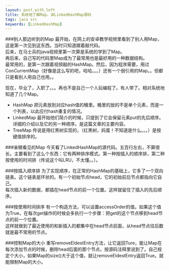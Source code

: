 ```yaml
---
layout: post_with_left
title: 系统地了解Map，读LinkedHashMap源码
tags: jaca src
keywords: [LinkedHashMap]
---
```

###别人那边听到的Map
最开始，在网上的安卓教学视频里看到了别人用Map，这是第一次见到这东西。当时只知道跟着敲代码。   
后来，在马士兵的java视频里第一次算是系统的学到了Map。    
再后来，自己写的代码里Map成为了最常用也是最好用的一种数据结构。   
最常用的，是第一次跟着视频敲的HashMap。然后，因为程序需要，用过ConCurrentMap（好像是这么写的吧，哈哈。。。）还有一个弱引用的Map。。但都只是看别人用自己也用。。


现在，毕业了，入职了。。。再也不是自己一个人玩编程了。有人带了。相对系统地知道了几个Map。

- HashMap 把元素放到对应hash值的桶里。桶里的放的不是单个元素，而是一个列表，以此应付hash重复的情况。    
- LinkedMap 最开始他们简介的时候，只提到了它会保留元素put的先后顺序。详细的介绍以及它的另一种顺序。是这篇文章的主要内容。    
- TreeMap 传说是用红黑树实现的，（红黑树，妈蛋！不知道是什么。。。）是按键值排序的。

###亲眼看见的Map
今天看了LinkedHashMap的源代码。五百行左右，不算很长。主要看到了这么个东西：它有两种排序模式。第一种按插入的顺序排，第二种按使用的时间排（传说这个叫LRU，不太懂。。）。

###按插入顺序排
为了实现顺序，在正常的HashMap的基础上，它多了一个双向链表。这个链表是环状的。有一个初始节点head，它的初始前后节点都指向它自己。    
每次插入新的数据，都插在head节点的前一个位置。这样就留住了插入的先后顺序。    

###按使用时间排序
有一个构造方法，可以设置accessOrder的值。如果这个值为True，在每次get操作的时候会多执行一个步骤：把get的这个节点移到head节点的前一个位置。   
这样就做到了最近使用的和新插入的都集中在head节点前面，从head节点往后数就是最不常用的节点。   

###控制Map的大小
重写removeEldestEntry方法，让它返回Ture，能让Map在每次添加节点的时候，删除head后面的那个节点。按源码注释里说到了。自己规定个大小，如果Map的size()大于这个值，就让removeEldestEntry返回True。就能限制Map的大小。

